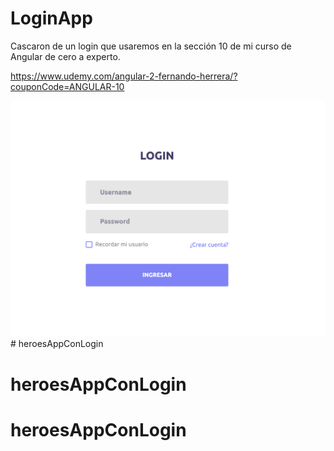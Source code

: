 # LoginApp

Cascaron de un login que usaremos en la sección 10 de mi curso de Angular de cero a experto.

https://www.udemy.com/angular-2-fernando-herrera/?couponCode=ANGULAR-10


![](https://github.com/Klerith/angular-login-demoapp/blob/master/src/assets/images/demo.png?raw=true)# heroesAppConLogin
# heroesAppConLogin
# heroesAppConLogin
